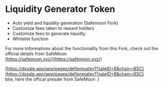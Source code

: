 # Liquidity Generator Token

* Auto yield and liquidity generation \(Safemoon Fork\)
* Customize fees taken to reward holders
* Customize fees to generate liquidty
* Whitelist function

For more Informations about the functionality from this Fork, check out the official details from SafeMoon  
 [https://safemoon.xyz/](https://safemoon.xyz/)

[https://dxsale.app/app/pages/defipresalev1?saleID=8&chain=BSC](https://dxsale.app/app/pages/defipresalev1?saleID=8&chain=BSC)  
 btw, here the offical presale from SafeMoon :\)

